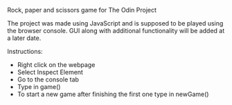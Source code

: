 Rock, paper and scissors game for The Odin Project

The project was made using JavaScript and is supposed to be played using the browser console. GUI along with additional functionality will be added at a later date.

Instructions:
    <ul>
      <li>Right click on the webpage</li>
      <li>Select Inspect Element</li>
      <li>Go to the console tab</li>
      <li>Type in game()</li>
      <li>
        To start a new game after finishing the first one type in newGame()
      </li>
    </ul>
